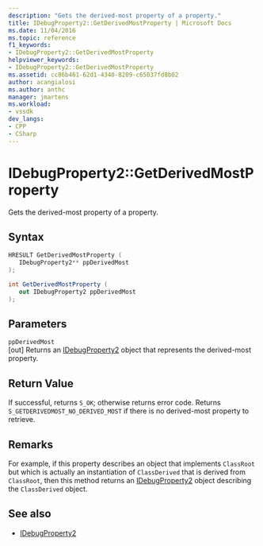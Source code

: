 ```yaml
---
description: "Gets the derived-most property of a property."
title: IDebugProperty2::GetDerivedMostProperty | Microsoft Docs
ms.date: 11/04/2016
ms.topic: reference
f1_keywords:
- IDebugProperty2::GetDerivedMostProperty
helpviewer_keywords:
- IDebugProperty2::GetDerivedMostProperty
ms.assetid: cc86b461-62d1-4340-8209-c65037fd8b02
author: acangialosi
ms.author: anthc
manager: jmartens
ms.workload:
- vssdk
dev_langs:
- CPP
- CSharp
---
```

# IDebugProperty2::GetDerivedMostProperty
Gets the derived-most property of a property.

## Syntax

```cpp
HRESULT GetDerivedMostProperty ( 
   IDebugProperty2** ppDerivedMost
);
```

```csharp
int GetDerivedMostProperty ( 
   out IDebugProperty2 ppDerivedMost
);
```

## Parameters
`ppDerivedMost`\
[out] Returns an [IDebugProperty2](../../../extensibility/debugger/reference/idebugproperty2.md) object that represents the derived-most property.

## Return Value
 If successful, returns `S_OK`; otherwise returns error code. Returns `S_GETDERIVEDMOST_NO_DERIVED_MOST` if there is no derived-most property to retrieve.

## Remarks
 For example, if this property describes an object that implements `ClassRoot` but which is actually an instantiation of `ClassDerived` that is derived from `ClassRoot`, then this method returns an [IDebugProperty2](../../../extensibility/debugger/reference/idebugproperty2.md) object describing the `ClassDerived` object.

## See also
- [IDebugProperty2](../../../extensibility/debugger/reference/idebugproperty2.md)
